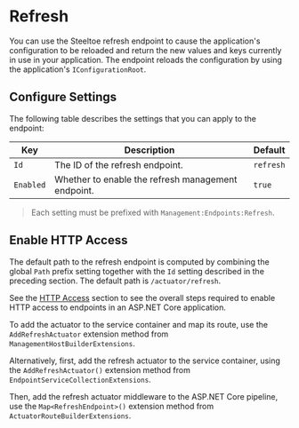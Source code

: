 # Refresh

You can use the Steeltoe refresh endpoint to cause the application's configuration to be reloaded and return the new values and keys currently in use in your application. The endpoint reloads the configuration by using the application's `IConfigurationRoot`.

## Configure Settings

The following table describes the settings that you can apply to the endpoint:

| Key | Description | Default |
| --- | --- | --- |
| `Id` | The ID of the refresh endpoint. | `refresh` |
| `Enabled` | Whether to enable the refresh management endpoint. | `true` |

>Each setting must be prefixed with `Management:Endpoints:Refresh`.

## Enable HTTP Access

The default path to the refresh endpoint is computed by combining the global `Path` prefix setting together with the `Id` setting described in the preceding section. The default path is `/actuator/refresh`.

See the [HTTP Access](/docs/3/management/using-endpoints#http-access) section to see the overall steps required to enable HTTP access to endpoints in an ASP.NET Core application.

To add the actuator to the service container and map its route, use the `AddRefreshActuator` extension method from `ManagementHostBuilderExtensions`.

Alternatively, first, add the refresh actuator to the service container, using the `AddRefreshActuator()` extension method from `EndpointServiceCollectionExtensions`.

Then, add the refresh actuator middleware to the ASP.NET Core pipeline, use the `Map<RefreshEndpoint>()` extension method from `ActuatorRouteBuilderExtensions`.
